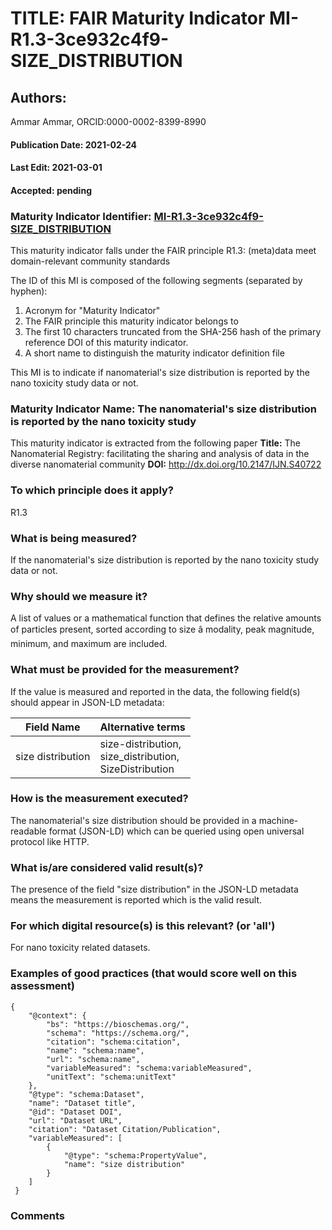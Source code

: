 # TITLE: FAIR Maturity Indicator MI-R1.3-3ce932c4f9-SIZE_DISTRIBUTION

## Authors: 
Ammar Ammar, ORCID:0000-0002-8399-8990

#### Publication Date: 2021-02-24
#### Last Edit: 2021-03-01
#### Accepted: pending

### Maturity Indicator Identifier: [MI-R1.3-3ce932c4f9-SIZE_DISTRIBUTION](https://w3id.org/fair/maturity_indicator/terms/Gen2/MI-R1.3-3ce932c4f9-SIZE_DISTRIBUTION)

This maturity indicator falls under the FAIR principle R1.3:
(meta)data meet domain-relevant community standards

The ID of this MI is composed of the following segments (separated by hyphen):
1. Acronym for "Maturity Indicator"
1. The FAIR principle this maturity indicator belongs to
1. The first 10 characters truncated from the SHA-256 hash of the primary reference DOI of this maturity indicator.
1. A short name to distinguish the maturity indicator definition file

This MI is to indicate if nanomaterial's size distribution is reported by the nano toxicity study data or not.

### Maturity Indicator Name:  The nanomaterial's size distribution is reported by the nano toxicity study

This maturity indicator is extracted from the following paper 
**Title:** The Nanomaterial Registry: facilitating the sharing and analysis of data in the diverse nanomaterial community
**DOI:** http://dx.doi.org/10.2147/IJN.S40722

### To which principle does it apply?  
R1.3

### What is being measured?
If the nanomaterial's size distribution is reported by the nano toxicity study data or not.

### Why should we measure it?
A list of values or a mathematical function that defines the relative amounts of particles present,
sorted according to size â modality, peak magnitude, minimum, and maximum are included.

### What must be provided for the measurement?
If the value is measured and reported in the data, the following field(s) should appear in JSON-LD metadata: 

| Field Name        | Alternative terms                                             |
| ----------------- | ------------------------------------------------------------- |
| size distribution | size-distribution,<br>size_distribution,<br>SizeDistribution  |

### How is the measurement executed?
The nanomaterial's size distribution should be provided in a machine-readable format (JSON-LD) which can be queried using open universal protocol like HTTP.

### What is/are considered valid result(s)?
The presence of the field "size distribution" in the JSON-LD metadata means the measurement is reported which is the valid result.

### For which digital resource(s) is this relevant? (or 'all')
For nano toxicity related datasets.  

### Examples of good practices (that would score well on this assessment)
```{json}
{
 	"@context": {
 		"bs": "https://bioschemas.org/",
 		"schema": "https://schema.org/",
 		"citation": "schema:citation",
 		"name": "schema:name",
 		"url": "schema:name",
 		"variableMeasured": "schema:variableMeasured",
 		"unitText": "schema:unitText"
 	},
 	"@type": "schema:Dataset",
 	"name": "Dataset title",
 	"@id": "Dataset DOI",
 	"url": "Dataset URL",
 	"citation": "Dataset Citation/Publication",
 	"variableMeasured": [
 		{
 			"@type": "schema:PropertyValue",
 			"name": "size distribution"
 		}
 	]
 }
```

### Comments

